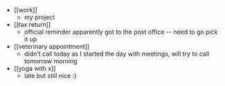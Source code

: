 - [[work]]
  - my project 
- [[tax return]]
  - official reminder apparently got to the post office -- need to go pick it up
- [[veterinary appointment]]
  - didn't call today as I started the day with meetings, will try to call tomorrow morning
- [[yoga with x]]
  - late but still nice :)
